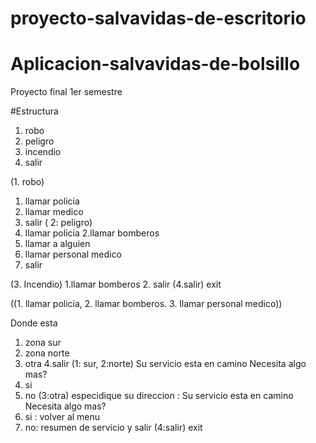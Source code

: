 # proyecto-salvavidas-de-escritorio

# Aplicacion-salvavidas-de-bolsillo
Proyecto final 1er semestre

#Estructura

1. robo 
2. peligro
3. incendio
4. salir

(1. robo)
  1. llamar policia
  2. llamar medico
  3. salir
( 2: peligro)
1. llamar policia
2.llamar bomberos
3. llamar a alguien
4. llamar personal medico
5. salir

(3. Incendio)
  1.llamar bomberos
  2. salir
(4.salir)
  exit
  
  
  
  ((1. llamar policia, 2. llamar bomberos. 3. llamar personal medico))

  Donde esta
  1. zona sur
  2. zona norte
  3. otra
  4.salir
  (1: sur, 2:norte)
  Su servicio esta en camino
  Necesita algo mas?
  1. si
  2. no
  (3:otra)
  especidique su direccion : 
    Su servicio esta en camino
  Necesita algo mas?
  1. si :
  volver al menu
  2. no:
  resumen de servicio y salir
  (4:salir)
  exit
  
